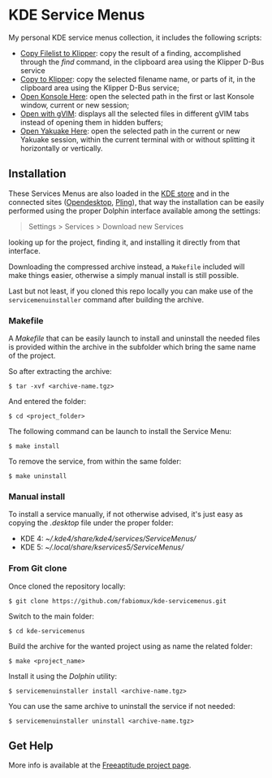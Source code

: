 # KDE Service Menus

My personal KDE service menus collection, it includes the following scripts:
- [Copy Filelist to Klipper](https://github.com/fabiomux/kde-servicemenus/tree/master/copy_filelist_to_klipper): 
  copy the result of a finding, accomplished through the *find* command, in the clipboard area using the Klipper
  D-Bus service
- [Copy to Klipper](https://github.com/fabiomux/kde-servicemenus/tree/master/copy_to_klipper): copy the
  selected filename name, or parts of it, in the clipboard area using the Klipper D-Bus service;
- [Open Konsole Here](https://github.com/fabiomux/kde-servicemenus/tree/master/open_konsole_here): open the
  selected path in the first or last Konsole window, current or new session;
- [Open with gVIM](https://github.com/fabiomux/kde-servicemenus/tree/master/open_with_gvim): displays all the
  selected files in different gVIM tabs instead of opening them in hidden buffers;
- [Open Yakuake Here](https://github.com/fabiomux/kde-servicemenus/tree/master/open_yakuake_here): open the
  selected path in the current or new Yakuake   session, within the current terminal with or without splitting
  it horizontally or vertically.

## Installation

These Services Menus are also loaded in the [KDE store](https://store.kde.org) and in the connected sites
([Opendesktop](https://opendesktop.org), [Pling](https://pling.com)), that way the installation can be
easily performed using the proper Dolphin interface available among the settings:

> Settings > Services > Download new Services

looking up for the project, finding it, and installing it directly from that interface.

Downloading the compressed archive instead, a `Makefile` included will make things easier, otherwise a
simply manual install is still possible.

Last but not least, if you cloned this repo locally you can make use of the `servicemenuinstaller` command
after building the archive.

### Makefile

A *Makefile* that can be easily launch to install and uninstall the needed files is provided within the archive
in the subfolder which bring the same name of the project.

So after extracting the archive:
```
$ tar -xvf <archive-name.tgz>
```

And entered the folder:
```shell
$ cd <project_folder>
```

The following command can be launch to install the Service Menu:
```shell
$ make install
```

To remove the service, from within the same folder:
```shell
$ make uninstall
```

### Manual install

To install a service manually, if not otherwise advised, it's just easy as copying the *.desktop*
file under the proper folder:

- KDE 4: *~/.kde4/share/kde4/services/ServiceMenus/*
- KDE 5: *~/.local/share/kservices5/ServiceMenus/*

### From Git clone

Once cloned the repository locally:
```shell
$ git clone https://github.com/fabiomux/kde-servicemenus.git
```

Switch to the main folder:
```shell
$ cd kde-servicemenus
```

Build the archive for the wanted project using as name the related folder:
```shell
$ make <project_name>
```

Install it using the *Dolphin* utility:
```shell
$ servicemenuinstaller install <archive-name.tgz>
```

You can use the same archive to uninstall the service if not needed:
```shell
$ servicemenuinstaller uninstall <archive-name.tgz>
```

## Get Help

More info is available at the [Freeaptitude project page](https://freeaptitude.altervista.org/projects/kde-servicemenus.html "KDE ServiceMenus project page on Freeaptitude").
